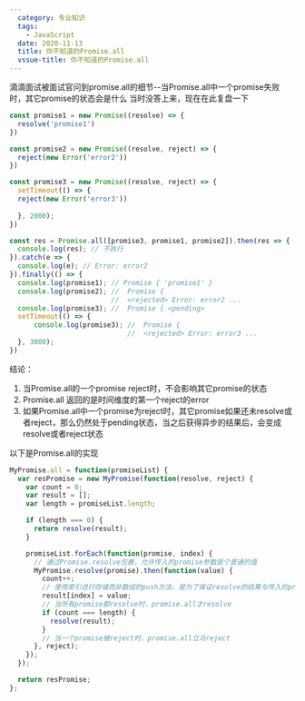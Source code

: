 ```yaml
---
  category: 专业知识
  tags:
    - JavaScript
  date: 2020-11-13
  title: 你不知道的Promise.all
  vssue-title: 你不知道的Promise.all
---
```

滴滴面试被面试官问到promise.all的细节--当Promise.all中一个promise失败时，其它promise的状态会是什么
当时没答上来，现在在此复盘一下
```js
const promise1 = new Promise((resolve) => {
  resolve('promise1')
})

const promise2 = new Promise((resolve, reject) => {
  reject(new Error('error2'))
})

const promise3 = new Promise((resolve, reject) => {
  setTimeout(() => {
  reject(new Error('error3'))
    
  }, 2000);
})

const res = Promise.all([promise3, promise1, promise2]).then(res => {
  console.log(res); // 不执行
}).catch(e => {
  console.log(e); // Error: error2
}).finally(() => {
  console.log(promise1); // Promise { 'promise1' }
  console.log(promise2); //  Promise {
                         //  <rejected> Error: error2 ...
  console.log(promise3); //  Promise { <pending> 
  setTimeout(() => {
      console.log(promise3); //  Promise {
                             //  <rejected> Error: error3 ...
  }, 3000);
})
```

结论： 
1. 当Promise.all的一个promise reject时，不会影响其它promise的状态
2. Promise.all 返回的是时间维度的第一个reject的error
3. 如果Promise.all中一个promise为reject时，其它promise如果还未resolve或者reject，那么仍然处于pending状态，当之后获得异步的结果后，会变成resolve或者reject状态

以下是Promise.all的实现
```js
MyPromise.all = function(promiseList) {
  var resPromise = new MyPromise(function(resolve, reject) {
    var count = 0;
    var result = [];
    var length = promiseList.length;

    if (length === 0) {
      return resolve(result);
    }

    promiseList.forEach(function(promise, index) {
      // 通过Promise.resolve包裹，允许传入的promise参数是个普通的值
      MyPromise.resolve(promise).then(function(value) {
        count++;
        // 使用索引进行存储而非数组的push方法，是为了保证resolve的结果与传入的promise一一对应，防止因为异步导致的错位
        result[index] = value;
        // 当所有promise都resolve时，promise.all才resolve
        if (count === length) {
          resolve(result);
        }
        // 当一个promise被reject时，promise.all立马reject
      }, reject);
    });
  });

  return resPromise;
};
```

